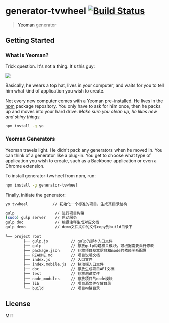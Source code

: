 # generator-tvwheel [![Build Status](https://secure.travis-ci.org/liudan92221/generator-tvwheel.png?branch=master)](https://travis-ci.org/liudan92221/generator-tvwheel)

> [Yeoman](http://yeoman.io) generator


## Getting Started

### What is Yeoman?

Trick question. It's not a thing. It's this guy:

![](http://i.imgur.com/JHaAlBJ.png)

Basically, he wears a top hat, lives in your computer, and waits for you to tell him what kind of application you wish to create.

Not every new computer comes with a Yeoman pre-installed. He lives in the [npm](https://npmjs.org) package repository. You only have to ask for him once, then he packs up and moves into your hard drive. *Make sure you clean up, he likes new and shiny things.*

```bash
npm install -g yo
```

### Yeoman Generators

Yeoman travels light. He didn't pack any generators when he moved in. You can think of a generator like a plug-in. You get to choose what type of application you wish to create, such as a Backbone application or even a Chrome extension.

To install generator-tvwheel from npm, run:

```bash
npm install -g generator-tvwheel
```

Finally, initiate the generator:

```bash
yo tvwheel           // 初始化一个标准的项目，生成其目录结构
```

```bash
gulp                  // 进行项目构建
(sudo) gulp server    // 启动服务
gulp doc              // 根据注释生成对应文档
gulp demo             // demo文件夹中的文件copy到build目录下
```

```bash
└── project root
        ├── gulp.js          // gulp的脚本入口文件
        ├── gulp             // 存放gulp构建相关模块，可根据需要自行修改
        ├── package.json     // 存放项目基本信息和node的依赖关系配置
        ├── README.md        // 项目说明文档
        ├── index.js         // 入口文件
        ├── index.mobile.js  // 移动端入口文件
        ├── doc              // 存放生成项目API文档
        ├── test             // 存放测试文件
        ├── node_modules     // 存放项目的node模块
        ├── lib              // 项目源文件存放目录
        └── build            // 项目构建目录
```

## License

MIT
